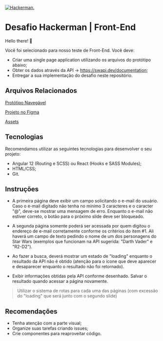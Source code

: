 
[![Hackerman.](https://c.tenor.com/xuNo8NDdwIkAAAAd/hackerman.gif)](https://synth.codes)


# Desafio Hackerman | Front-End

Hello there! 👋

Você foi selecionado para nosso teste de Front-End. Você deve:

- Criar uma single page application utilizando os arquivos do protótipo abaixo;
- Obter os dados através da API -> https://swapi.dev/documentation;
- Entregar a sua implementação do desafio neste repositório.


## Arquivos Relacionados

[Protótipo Navegável](https://www.figma.com/proto/8QutE5PbNea4Q4hi8T91rv/Hackerman-s-Challenge?page-id=0%3A1&node-id=3%3A2&viewport=494%2C378%2C0.13534130156040192&scaling=min-zoom&starting-point-node-id=3%3A2&hide-ui=1)

[Projeto no Figma](https://www.figma.com/file/8QutE5PbNea4Q4hi8T91rv/Hackerman-s-Challenge?node-id=0%3A1)

[Assets](https://drive.google.com/drive/folders/1f-a81FiT-SyGGxO7bmoB91X12oY9t2wW?usp=sharing)

## Tecnologias

Recomendamos utilizar as seguintes tecnologias para desenvolver o seu projeto:

- Angular 12 (Routing e SCSS) ou React (Hooks e SASS Modules);
- HTML/CSS;
- Git.

## Instruções

- A primeira página deve exibir um campo solicitando o e-mail do usuário. Caso o e-mail digitado não tenha no mínimo 3 caracteres e o caracter "@", deve-se mostrar uma mensagem de erro. Enquanto o e-mail não estiver correto, o botão para o próximo slide deve ser bloqueado.

- A segunda página somente poderá ser acessada por quem digitou o endereço de e-mail corretamente conforme os critérios do item #1. Ali haverá um campo de texto pedindo o nome de um dos personagens do Star Wars (exemplos que funcionam na API sugerida: "Darth Vader" e "R2-D2").

- Ao fazer a busca, deverá mostrar um estado de "loading" enquanto o resultado da API não é obtido (atenção para o ícone que deve aparecer e desaparecer enquanto o resultado não foi retornado).

- Exibir informações obtidas pela API conforme desenhado. Salvar o resultado quando acessar a página novamente.

> Utilizar o sistema de rotas para cada uma das páginas (com excessão do "loading" que será junto com o segundo slide)


## Recomendações

- Tenha atenção com a parte visual;
- Organize suas tarefas criando issues;
- Crie componentes para reaproveitar código.

